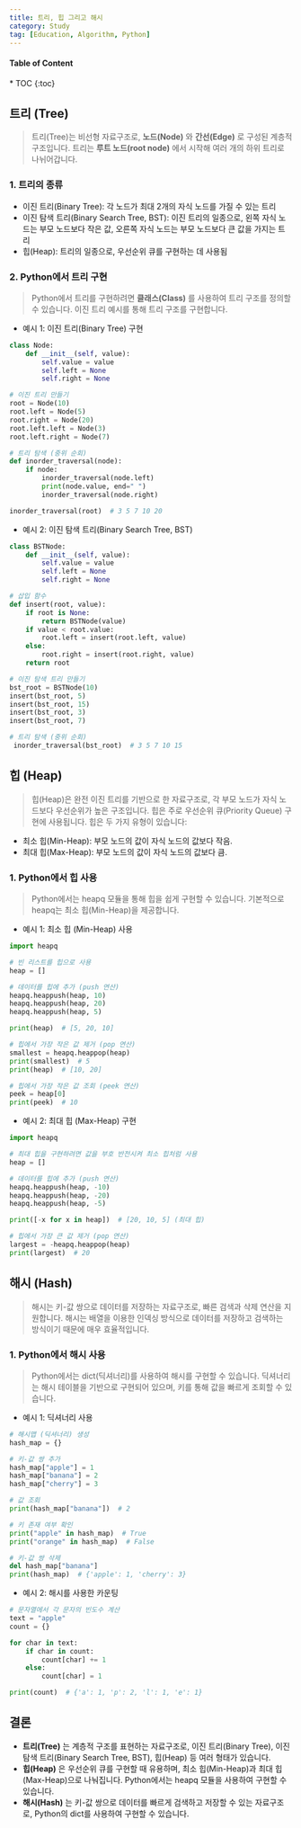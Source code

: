 ```yaml
---
title: 트리, 힙 그리고 해시
category: Study
tag: [Education, Algorithm, Python]
---
```


<nav class="post-toc" markdown="1">
  <h4>Table of Content</h4>
* TOC
{:toc}
</nav>

## 트리 (Tree)
> 트리(Tree)는 비선형 자료구조로, **노드(Node)** 와 **간선(Edge)** 로 구성된 계층적 구조입니다. 트리는 **루트 노드(root node)** 에서 시작해 여러 개의 하위 트리로 나뉘어갑니다.

### 1. 트리의 종류
* 이진 트리(Binary Tree): 각 노드가 최대 2개의 자식 노드를 가질 수 있는 트리
* 이진 탐색 트리(Binary Search Tree, BST): 이진 트리의 일종으로, 왼쪽 자식 노드는 부모 노드보다 작은 값, 오른쪽 자식 노드는 부모 노드보다 큰 값을 가지는 트리
* 힙(Heap): 트리의 일종으로, 우선순위 큐를 구현하는 데 사용됨

### 2. Python에서 트리 구현
> Python에서 트리를 구현하려면 **클래스(Class)** 를 사용하여 트리 구조를 정의할 수 있습니다. 이진 트리 예시를 통해 트리 구조를 구현합니다.

* 예시 1: 이진 트리(Binary Tree) 구현

```python
class Node:
    def __init__(self, value):
        self.value = value
        self.left = None
        self.right = None

# 이진 트리 만들기
root = Node(10)
root.left = Node(5)
root.right = Node(20)
root.left.left = Node(3)
root.left.right = Node(7)

# 트리 탐색 (중위 순회)
def inorder_traversal(node):
    if node:
        inorder_traversal(node.left)
        print(node.value, end=" ")
        inorder_traversal(node.right)

inorder_traversal(root)  # 3 5 7 10 20
```

* 예시 2: 이진 탐색 트리(Binary Search Tree, BST)

```python
class BSTNode:
    def __init__(self, value):
        self.value = value
        self.left = None
        self.right = None

# 삽입 함수
def insert(root, value):
    if root is None:
        return BSTNode(value)
    if value < root.value:
        root.left = insert(root.left, value)
    else:
        root.right = insert(root.right, value)
    return root

# 이진 탐색 트리 만들기
bst_root = BSTNode(10)
insert(bst_root, 5)
insert(bst_root, 15)
insert(bst_root, 3)
insert(bst_root, 7)

# 트리 탐색 (중위 순회)
 inorder_traversal(bst_root)  # 3 5 7 10 15
```

## 힙 (Heap)
> 힙(Heap)은 완전 이진 트리를 기반으로 한 자료구조로, 각 부모 노드가 자식 노드보다 우선순위가 높은 구조입니다. 힙은 주로 우선순위 큐(Priority Queue) 구현에 사용됩니다. 힙은 두 가지 유형이 있습니다:

* 최소 힙(Min-Heap): 부모 노드의 값이 자식 노드의 값보다 작음.
* 최대 힙(Max-Heap): 부모 노드의 값이 자식 노드의 값보다 큼.

### 1. Python에서 힙 사용
> Python에서는 heapq 모듈을 통해 힙을 쉽게 구현할 수 있습니다. 기본적으로 heapq는 최소 힙(Min-Heap)을 제공합니다.

* 예시 1: 최소 힙 (Min-Heap) 사용

```python
import heapq

# 빈 리스트를 힙으로 사용
heap = []

# 데이터를 힙에 추가 (push 연산)
heapq.heappush(heap, 10)
heapq.heappush(heap, 20)
heapq.heappush(heap, 5)

print(heap)  # [5, 20, 10]

# 힙에서 가장 작은 값 제거 (pop 연산)
smallest = heapq.heappop(heap)
print(smallest)  # 5
print(heap)  # [10, 20]

# 힙에서 가장 작은 값 조회 (peek 연산)
peek = heap[0]
print(peek)  # 10
```

* 예시 2: 최대 힙 (Max-Heap) 구현

```python
import heapq

# 최대 힙을 구현하려면 값을 부호 반전시켜 최소 힙처럼 사용
heap = []

# 데이터를 힙에 추가 (push 연산)
heapq.heappush(heap, -10)
heapq.heappush(heap, -20)
heapq.heappush(heap, -5)

print([-x for x in heap])  # [20, 10, 5] (최대 힙)

# 힙에서 가장 큰 값 제거 (pop 연산)
largest = -heapq.heappop(heap)
print(largest)  # 20
```

## 해시 (Hash)
> 해시는 키-값 쌍으로 데이터를 저장하는 자료구조로, 빠른 검색과 삭제 연산을 지원합니다. 해시는 배열을 이용한 인덱싱 방식으로 데이터를 저장하고 검색하는 방식이기 때문에 매우 효율적입니다.

### 1. Python에서 해시 사용
> Python에서는 dict(딕셔너리)를 사용하여 해시를 구현할 수 있습니다. 딕셔너리는 해시 테이블을 기반으로 구현되어 있으며, 키를 통해 값을 빠르게 조회할 수 있습니다.

* 예시 1: 딕셔너리 사용

```python
# 해시맵 (딕셔너리) 생성
hash_map = {}

# 키-값 쌍 추가
hash_map["apple"] = 1
hash_map["banana"] = 2
hash_map["cherry"] = 3

# 값 조회
print(hash_map["banana"])  # 2

# 키 존재 여부 확인
print("apple" in hash_map)  # True
print("orange" in hash_map)  # False

# 키-값 쌍 삭제
del hash_map["banana"]
print(hash_map)  # {'apple': 1, 'cherry': 3}
```

* 예시 2: 해시를 사용한 카운팅

```python
# 문자열에서 각 문자의 빈도수 계산
text = "apple"
count = {}

for char in text:
    if char in count:
        count[char] += 1
    else:
        count[char] = 1

print(count)  # {'a': 1, 'p': 2, 'l': 1, 'e': 1}
```

## 결론
* **트리(Tree)** 는 계층적 구조를 표현하는 자료구조로, 이진 트리(Binary Tree), 이진 탐색 트리(Binary Search Tree, BST), 힙(Heap) 등 여러 형태가 있습니다.
* **힙(Heap)** 은 우선순위 큐를 구현할 때 유용하며, 최소 힙(Min-Heap)과 최대 힙(Max-Heap)으로 나눠집니다. Python에서는 heapq 모듈을 사용하여 구현할 수 있습니다.
* **해시(Hash)** 는 키-값 쌍으로 데이터를 빠르게 검색하고 저장할 수 있는 자료구조로, Python의 dict를 사용하여 구현할 수 있습니다.
